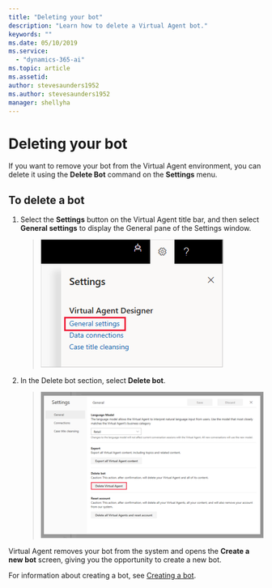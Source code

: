 ```yaml
---
title: "Deleting your bot"
description: "Learn how to delete a Virtual Agent bot."
keywords: ""
ms.date: 05/10/2019
ms.service:
  - "dynamics-365-ai"
ms.topic: article
ms.assetid: 
author: stevesaunders1952
ms.author: stevesaunders1952
manager: shellyha
---
```


# Deleting your bot

If you want to remove your bot from the Virtual Agent environment, you can delete it using the **Delete Bot** command on the **Settings** menu.

## To delete a bot

1. Select the **Settings** button on the Virtual Agent title bar, and then select **General settings** to display the General pane of the Settings window.

   > ![Display General pane](media/general-settings.png)

2. In the Delete bot section, select **Delete bot**.

   > ![Delete bot](media/delete-bot.png)

Virtual Agent removes your bot from the system and opens the **Create a new bot** screen, giving you the opportunity to create a new bot.

For information about creating a bot, see [Creating a bot](getting-started-create-bot.md).
